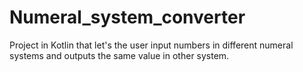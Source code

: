 # Numeral_system_converter
Project in Kotlin that let's the user input numbers in different numeral systems and outputs the same value in other system.
